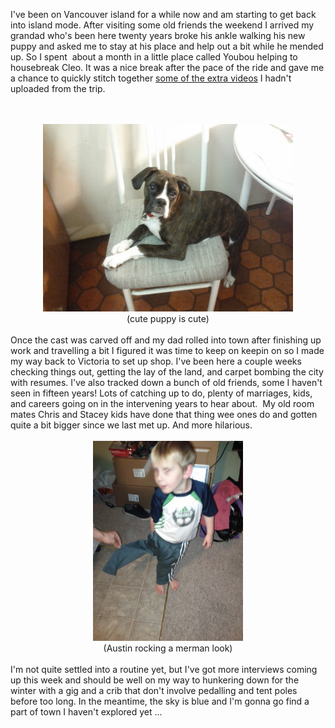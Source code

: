 I've been on Vancouver island for a while now and am starting to get back into island mode. After visiting some old friends the weekend I arrived my grandad who's been here twenty years broke his ankle walking his new puppy and asked me to stay at his place and help out a bit while he mended up. So I spent &nbsp;about a month in a little place called Youbou helping to housebreak Cleo. It was a nice break after the pace of the ride and gave me a chance to quickly stitch together <a href="http://www.youtube.com/watch?v=RYv3fJZzGGI">some of the extra videos</a> I hadn't uploaded from the trip.<br /><br /><br /><div style="clear: both; text-align: center;"><a href="/content/images/2012/12/IMG_20121102_111829.jpg" style="margin-left: 1em; margin-right: 1em;"><img border="0" height="300" src="/content/images/2012/12/IMG_20121102_111829.jpg" width="400" /></a></div><div style="clear: both; text-align: center;">(cute puppy is cute)</div><div style="clear: both; text-align: center;"><br /></div><div style="clear: both; text-align: left;">Once the cast was carved off and my dad rolled into town after finishing up work and travelling a bit I figured it was time to keep on keepin on so I made my way back to Victoria to set up shop. I've been here a couple weeks checking things out, getting the lay of the land, and carpet bombing the city with resumes. I've also tracked down a bunch of old friends, some I haven't seen in fifteen years! Lots of catching up to do, plenty of marriages, kids, and careers going on in the intervening years to hear about. &nbsp;My old room mates Chris and Stacey kids have done that thing wee ones do and gotten quite a bit bigger since we last met up. And more hilarious.</div><div style="clear: both; text-align: left;"><br /></div><div style="clear: both; text-align: center;"><a href="/content/images/2012/12/IMG_20121125_164309.jpg" style="margin-left: 1em; margin-right: 1em;"><img border="0" height="320" src="/content/images/2012/12/IMG_20121125_164309.jpg" width="240" /></a></div><div style="clear: both; text-align: center;">(Austin rocking a merman look)</div><div style="clear: both; text-align: center;"><br /></div><div style="clear: both; text-align: left;">I'm not quite settled into a routine yet, but I've got more interviews coming up this week and should be well on my way to hunkering down for the winter with a gig and a crib that don't involve&nbsp;pedalling and tent poles before too long. In the meantime, the sky is blue and I'm gonna go find a part of town I haven't explored yet ...</div>